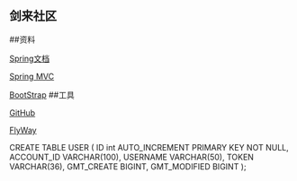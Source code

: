 ## 剑来社区

##资料
 
 [Spring文档](https://spring.io/guides)
 
 [Spring MVC](https://spring.io/guides/gs/serving-web-content/)
 
 [BootStrap](https://v3.bootcss.com/)
 ##工具
 
 [GitHub](https://git-scm.com/downloads)
 
 [FlyWay](https://flywaydb.org/getstarted/firststeps/maven)
 
 
 CREATE TABLE USER
 (
   ID int AUTO_INCREMENT PRIMARY KEY NOT NULL,
   ACCOUNT_ID VARCHAR(100),
   USERNAME VARCHAR(50),
   TOKEN VARCHAR(36),
   GMT_CREATE BIGINT,
   GMT_MODIFIED BIGINT
 );
